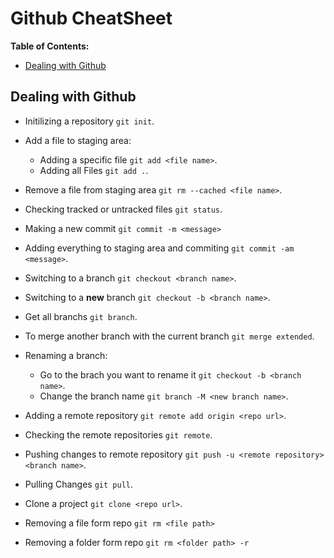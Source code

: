 # Github CheatSheet

**Table of Contents:**
* [Dealing with Github](#dealing-with-github)

## Dealing with Github
- Initilizing a repository `git init`.
		
- Add a file to staging area:
	- Adding a specific file `git add <file name>`.
	- Adding all Files `git add .`. 
		
- Remove a file from staging area `git rm --cached <file name>`.
	
- Checking tracked or untracked files `git status`.
		
- Making a new commit `git commit -m <message>`

- Adding everything to staging area and commiting `git commit -am <message>`.
		
- Switching to a branch `git checkout <branch name>`.

- Switching to a **new** branch `git checkout -b <branch name>`.
		
- Get all branchs `git branch`.
		
- To merge another branch with the current branch `git merge extended`.
		
- Renaming a branch:
	- Go to the brach you want to rename it `git checkout -b <branch name>`.
	- Change the branch name `git branch -M <new branch name>`.
		
- Adding a remote repository `git remote add origin <repo url>`.
		
- Checking the remote repositories `git remote`.
		
- Pushing changes to remote repository `git push -u <remote repository> <branch name>`.
		
- Pulling Changes `git pull`.
		
- Clone a project `git clone <repo url>`.
	
- Removing a file form repo `git rm <file path>`

- Removing a folder form repo `git rm <folder path> -r`